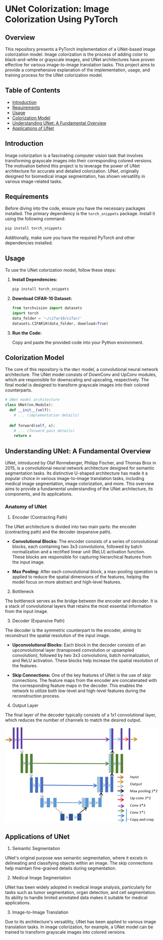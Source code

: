 # UNet Colorization: Image Colorization Using PyTorch

## Overview

This repository presents a PyTorch implementation of a UNet-based image colorization model. Image colorization is the process of adding color to black-and-white or grayscale images, and UNet architectures have proven effective for various image-to-image translation tasks. This project aims to provide a comprehensive explanation of the implementation, usage, and training process for the UNet colorization model.

## Table of Contents

- [Introduction](#introduction)
- [Requirements](#requirements)
- [Usage](#usage)
- [Colorization Model](#colorization-model)
- [Understanding UNet: A Fundamental Overview](#understanding-unet-a-fundamental-overview)
- [Applications of UNet](#Applications-of-UNet)

## Introduction

Image colorization is a fascinating computer vision task that involves transforming grayscale images into their corresponding colored versions. The motivation behind this project is to leverage the power of UNet architecture for accurate and detailed colorization. UNet, originally designed for biomedical image segmentation, has shown versatility in various image-related tasks.

## Requirements

Before diving into the code, ensure you have the necessary packages installed. The primary dependency is the `torch_snippets` package. Install it using the following command:

```bash
pip install torch_snippets
```

Additionally, make sure you have the required PyTorch and other dependencies installed.

## Usage

To use the UNet colorization model, follow these steps:

1. **Install Dependencies:**
   
    ```bash
    pip install torch_snippets
    ```

2. **Download CIFAR-10 Dataset:**
   
    ```python
    from torchvision import datasets
    import torch
    data_folder = '~/cifar10/cifar/'
    datasets.CIFAR10(data_folder, download=True)
    ```

3. **Run the Code:**
   
    Copy and paste the provided code into your Python environment.

## Colorization Model

The core of this repository is the `UNet` model, a convolutional neural network architecture. The UNet model consists of DownConv and UpConv modules, which are responsible for downscaling and upscaling, respectively. The final model is designed to transform grayscale images into their colored counterparts.

```python
# UNet model architecture
class UNet(nn.Module):
  def __init__(self):
    # ... (implementation details)
    
  def forward(self, x):
    # ... (forward pass details)
    return x
```

## Understanding UNet: A Fundamental Overview

UNet, introduced by Olaf Ronneberger, Philipp Fischer, and Thomas Brox in 2015, is a convolutional neural network architecture designed for semantic segmentation tasks. Its distinctive U-shaped architecture has made it a popular choice in various image-to-image translation tasks, including medical image segmentation, image colorization, and more. This overview aims to provide a fundamental understanding of the UNet architecture, its components, and its applications.

### Anatomy of UNet

1. Encoder (Contracting Path)

The UNet architecture is divided into two main parts: the encoder (contracting path) and the decoder (expansive path).

- **Convolutional Blocks:**
  The encoder consists of a series of convolutional blocks, each containing two 3x3 convolutions, followed by batch normalization and a rectified linear unit (ReLU) activation function. These blocks are responsible for capturing hierarchical features from the input image.

- **Max Pooling:**
  After each convolutional block, a max-pooling operation is applied to reduce the spatial dimensions of the features, helping the model focus on more abstract and high-level features.

2. Bottleneck

The bottleneck serves as the bridge between the encoder and decoder. It is a stack of convolutional layers that retains the most essential information from the input image.

3. Decoder (Expansive Path)

The decoder is the symmetric counterpart to the encoder, aiming to reconstruct the spatial resolution of the input image.

- **Upconvolutional Blocks:**
  Each block in the decoder consists of an upconvolutional layer (transposed convolution or upsampled convolution), followed by two 3x3 convolutions, batch normalization, and ReLU activation. These blocks help increase the spatial resolution of the features.

- **Skip Connections:**
  One of the key features of UNet is the use of skip connections. The feature maps from the encoder are concatenated with the corresponding feature maps in the decoder. This enables the network to utilize both low-level and high-level features during the reconstruction process.

4. Output Layer

The final layer of the decoder typically consists of a 1x1 convolutional layer, which reduces the number of channels to match the desired output.


![UNet-structure](https://github.com/seyyedmsl82/Computer-Vision/blob/main/Colorization-using-Unet/The-architecture-of-Unet.png)


## Applications of UNet

1. Semantic Segmentation

UNet's original purpose was semantic segmentation, where it excels in delineating and classifying objects within an image. The skip connections help maintain fine-grained details during segmentation.

2. Medical Image Segmentation

UNet has been widely adopted in medical image analysis, particularly for tasks such as tumor segmentation, organ detection, and cell segmentation. Its ability to handle limited annotated data makes it suitable for medical applications.

3. Image-to-Image Translation

Due to its architecture's versatility, UNet has been applied to various image translation tasks. In image colorization, for example, a UNet model can be trained to transform grayscale images into colored versions.

